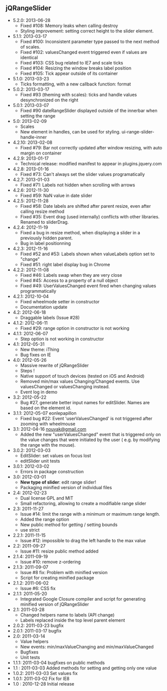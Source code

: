 jQRangeSlider
-------------
* 5.2.0: 2013-06-28
	* Fixed #108: Memory leaks when calling destroy
	* Styling improvement: setting correct height to the slider element.
* 5.1.1: 2013-03-17
	* Fixed #100: Inconsistent parameter type passed to the next method of scales.
	* Fixed #102: valuesChanged event triggered even if values are identical
	* Fixed #103: CSS bug related to IE7 and scale ticks
	* Fixed #104: Resizing the window breaks label position
	* Fixed #105: Tick appear outside of its container
* 5.1.0: 2013-03-23
	* Ticks formatting, with a new callback function: format
* 5.0.2: 2013-03-17
	* Fixed #93 (theming with scales): ticks and handle values desynchronized on the right
* 5.0.1: 2013-03-07
	* Fixed #90 dateRangeSlider displayed outside of the innerbar when setting the range
* 5.0: 2013-02-09
	* Scales
	* New element in handles, can be used for styling. ui-range-slider-handle-inner
* 4.2.10: 2013-02-08
	* Fixed #79: Bar not correctly updated after window resizing, with auto margin on container
* 4.2.9: 2013-01-17
	* Technical release: modified manifest to appear in plugins.jquery.com
* 4.2.8: 2013-01-16
	* Fixed #73: Can't always set the slider values programatically
* 4.2.7: 2013-01-03
	* Fixed #71: Labels not hidden when scrolling with arrows
* 4.2.6: 2012-11-30
	* Fixed #59: NaN value in date slider
* 4.2.5: 2012-11-28
	* Fixed #58: Date labels are shifted after parent resize, even after calling resize method
	* Fixed #35: Event drag (used internally) conflicts with other libraries. Renamed to sliderDrag.
* 4.2.4: 2012-11-19
	* Fixed a bug in resize method, when displaying a slider in a previously hidden parent.
	* Bug in label positionning
* 4.2.3: 2012-11-16
	* Fixed #52 and #53: Labels shown when valueLabels option set to "change"
	* Fixed #51: right label display bug in Chrome
* 4.2.2: 2012-11-08
	* Fixed #46: Labels swap when they are very close
	* Fixed #45: Access to a property of a null object
	* Fixed #49: UserValuesChanged event fired when changing values programmatically
* 4.2.1: 2012-10-04
	* Fixed wheelmode setter in constructor
	* Documentation update
* 4.2: 2012-06-18
	* Draggable labels (Issue #28)
* 4.1.2: 2012-06-11
	* Fixed #29: range option in constructor is not working
* 4.1.1: 2012-06-07
	* Step option is not working in constructor
* 4.1: 2012-05-31
	* New theme: iThing
	* Bug fixes on IE
* 4.0: 2012-05-26
	* Massive rewrite of jQRangeSlider
	* Steps !
	* Native support of touch devices (tested on iOS and Android)
	* Removed min/max values Changing/Changed events. Use valuesChanged or valuesChanging instead.
	* Event log in demo
* 3.2: 2012-05-22
	* Bug #27, generate better input names for editSlider. Names are based on the element id.
* 3.1.1: 2012-05-07 eonlepapillon
	* Fixed bug #22: Event 'userValuesChanged' is not triggered after zooming with wheelmouse
* 3.1: 2012-04-16 nouvak@gmail.com
	* Added the new "userValuesChanged" event that is triggered only on the value changes that were initiated by the user ( e.g. by modifying the range with the mouse).
* 3.0.2: 2012-03-03
	* EditSlider: set values on focus lost
	* editSlider unit tests
* 3.0.1: 2012-03-02
  * Errors in package construction
* 3.0: 2012-03-01
  * **New type of slider**: edit range slider!
  * Packaging minified version of individual files
* 2.4: 2012-02-23
	* Dual license GPL and MIT
	* Small refactoring, allowing to create a modifiable range slider
* 2.3: 2011-11-27
	* Issue #14: limit the range with a minimum or maximum range length.
	* Added the range option
	* New public method for getting / setting bounds
	* use strict
* 2.2.1: 2011-11-15
	* Issue #12: impossible to drag the left handle to the max value
* 2.2: 2011-09-27
	* Issue #11: resize public method added
* 2.1.4: 2011-09-19
  * Issue #10: remove z-ordering
* 2.1.3: 2011-09-07
  * Issue #8 fix: Problem with minified version
  * Script for creating minified package
* 2.1.2: 2011-06-02
	* Issue #6: CSS fix
* 2.1.1: 2011-05-20
  * Integrated Google Closure compiler and script for generating minified version of jQRangeSlider
* 2.1: 2011-03-28 
  * Changed helpers name to labels (API change)
  * Labels replaced inside the top level parent element
* 2.0.2: 2011-03-23 bugfix
* 2.0.1: 2011-03-17 bugfix
* 2.0: 2011-03-14 
	* Value helpers
	* New events: min/maxValueChanging and min/maxValueChanged
	* Bugfixes
	* Unit tests
* 1.1.1: 2011-03-04 bugfixes on public methods
* 1.1  : 2011-03-03 Added methods for setting and getting only one value
* 1.0.2: 2011-03-03 Set values fix
* 1.0.1: 2011-03-02 Fix for IE8
* 1.0  : 2010-12-28 Initial release